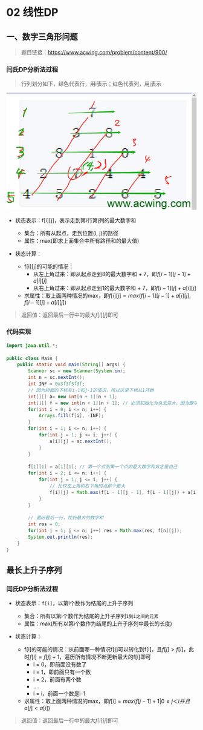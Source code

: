 # 02 线性DP
## 一、数字三角形问题
> 题目链接：https://www.acwing.com/problem/content/900/

### 闫氏DP分析法过程
> 行列划分如下，绿色代表行，用i表示；红色代表列，用j表示

![三角问题](images/三角问题.png)

+ 状态表示：f[i][j]，表示走到第i行第j列的最大数字和
  + 集合：所有从起点，走到位置(i, j)的路径
  + 属性：max(即求上面集合中所有路径和的最大值)

+ 状态计算：
  + f[i][j]的可能的情况：
    + 从左上角过来：即从起点走到8的最大数字和 + 7，即$f[i - 1][j - 1] + a[i][j]$ 
    + 从右上角过来：即从起点走到1的最大数字和 + 7，即$f[i - 1][j] + a[i][j]$ 
  + 求属性：取上面两种情况的max，即$f[i][j] = max(f[i - 1][j - 1] + a[i][j], f[i - 1][j] + a[i][j])$


> 返回值：返回最后一行中的最大$f[i][j]$即可

### 代码实现

```java
import java.util.*;

public class Main {
    public static void main(String[] args) {
        Scanner sc = new Scanner(System.in);
        int n = sc.nextInt();
        int INF = 0x3f3f3f3f;
        // 因为后面的下标有i-1和j-1的情况，所以这里下标从1开始
        int[][] a= new int[n + 1][n + 1];
        int[][] f = new int[n + 1][n + 1]; // 必须初始化为负无穷大，因为数字可能会有负数
        for(int i = 0; i <= n; i++) {
            Arrays.fill(f[i], -INF);
        }
        for(int i = 1; i <= n; i++) {
            for(int j = 1; j <= i; j++) {
                a[i][j] = sc.nextInt();
            }
        }
        
        f[1][1] = a[1][1]; // 第一个点到第一个点的最大数字和肯定是自己
        for(int i = 2; i <= n; i++) {
            for(int j = 1; j <= i; j++) {
                // 比较左上角和右下角的点那个更大
                f[i][j] = Math.max(f[i - 1][j - 1], f[i - 1][j]) + a[i][j];
            }
        }
        
        // 遍历最后一行，找到最大的数字和
        int res = 0;
        for(int j = 1; j <= n; j++) res = Math.max(res, f[n][j]);
        System.out.println(res);
    }
}
```

## 最长上升子序列

### 闫氏DP分析法过程
+ 状态表示：`f[i]`，以第i个数作为结尾的上升子序列
  + 集合：所有以第i个数作为结尾的上升子序列`1到i之间的元素`
  + 属性：max(所有以第i个数作为结尾的上升子序列中最长的长度)

+ 状态计算：
  + f[i]的可能的情况：从前面哪一种情况f[j]可以转化到f[i]，且$f[j]>f[i]$，此时$f[i] = f[j] + 1$，遍历所有情况不断更新最大的f[i]即可
    + i = 0，即前面没有数了
    + i = 1，即前面只有一个数
    + i = 2，前面有两个数
    + ....
    + i = i，前面一个数是i-1
  + 求属性：取上面两种情况的max，即$f[i] = max(f[j - 1] + 1 | 0 ≤ j ＜ i 并且 a[j] < a[i])$

> 返回值：返回最后一行中的最大$f[i][j]$即可